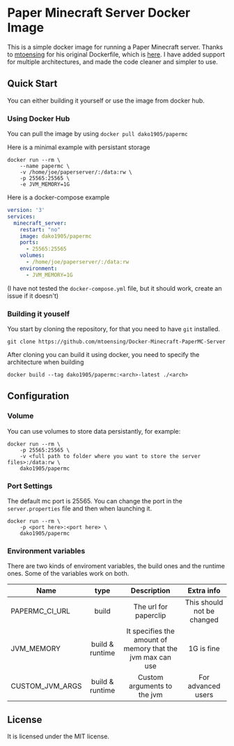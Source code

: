 # Paper Minecraft Server Docker Image

This is a simple docker image for running a Paper Minecraft server.
Thanks to [mtoensing](https://github.com/mtoensing/) for his original Dockerfile, which is [here](https://github.com/mtoensing/Docker-Minecraft-PaperMC-Server).
I have added support for multiple architectures, and made the code cleaner and simpler to use.

## Quick Start

You can either building it yourself or use the image from docker hub. 

### Using Docker Hub

You can pull the image by using `docker pull dako1905/papermc`

Here is a minimal example with persistant storage
```
docker run --rm \
	--name papermc \
	-v /home/joe/paperserver/:/data:rw \
	-p 25565:25565 \
	-e JVM_MEMORY=1G
```
Here is a docker-compose example
```yml
version: '3'
services:
  minecraft_server:
    restart: "no"
    image: dako1905/papermc
    ports:
      - 25565:25565
    volumes:
      - /home/joe/paperserver/:/data:rw
    environment:
      - JVM_MEMORY=1G

```
(I have not tested the `docker-compose.yml` file, but it should work, create an issue if it doesn't)

### Building it youself

You start by cloning the repository, for that you need to have `git` installed.
```
git clone https://github.com/mtoensing/Docker-Minecraft-PaperMC-Server
```

After cloning you can build it using docker, you need to specify the architecture when building
```
docker build --tag dako1905/papermc:<arch>-latest ./<arch>
```

## Configuration

### Volume

You can use volumes to store data persistantly, for example:
```
docker run --rm \
	-p 25565:25565 \
	-v <full path to folder where you want to store the server files>:/data:rw \
	dako1905/papermc
```

### Port Settings

The default mc port is 25565.
You can change the port in the `server.properties` file and then when launching it.
```
docker run --rm \
	-p <port here>:<port here> \
	dako1905/papermc
```

### Environment variables

There are two kinds of enviroment variables, the build ones and the runtime ones.
Some of the variables work on both.

| **Name** | **type** | **Description** | **Extra info** |
| -------- |:--------:|:---------------:|:--------------:|
| PAPERMC_CI_URL | build | The url for paperclip | This should not be changed |
| JVM_MEMORY | build & runtime | It specifies the amount of memory that the jvm max can use | 1G is fine |
| CUSTOM_JVM_ARGS | build & runtime | Custom arguments to the jvm | For advanced users |

## License
It is licensed under the MIT license.
